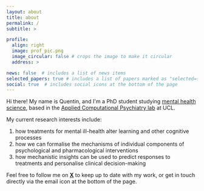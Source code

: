 ```yaml
---
layout: about
title: about
permalink: /
subtitle: >

profile:
  align: right
  image: prof_pic.png
  image_circular: false # crops the image to make it circular
  address: >

news: false  # includes a list of news items
selected_papers: true # includes a list of papers marked as "selected={true}"
social: true  # includes social icons at the bottom of the page
---
```

Hi there! My name is Quentin, and I'm a PhD student studying [mental health science](https://www.mentalhealthscience.org/), based in the [Applied Computational Psychiatry lab](https://acplab.org/) at UCL.

My current research interests include:
<ol>
  <li>how treatments for mental ill-health alter learning and other cognitive processes</li>
  <li>how we can formalise the mechanisms of individual components of psychological and pharmacological interventions</li>
  <li>how mechanistic insights can be used to predict responses to treatments and personalise clinical decision-making</li>
</ol> 

Feel free to follow me on <b>[X](https://twitter.com/qdercon)</b> to keep up to date with my work, or get in touch directly via the email icon at the bottom of the page.